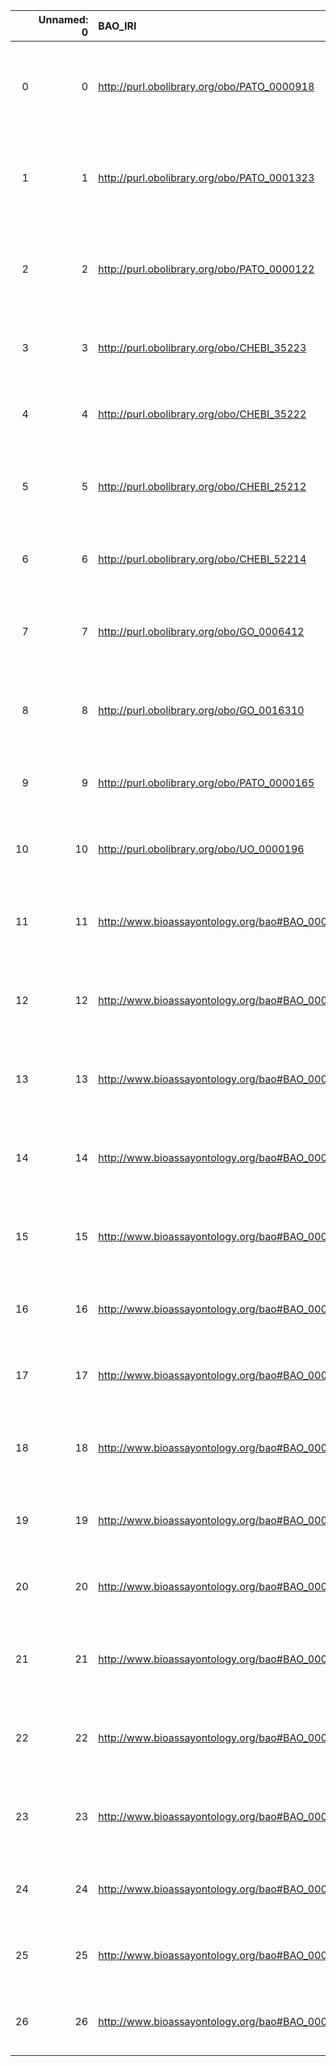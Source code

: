 |    |   Unnamed: 0 | BAO_IRI                                         | BAO_DESC                                                                                                     | SBO_IRI                              | SBO_DESC                     |
|---:|-------------:|:------------------------------------------------|:-------------------------------------------------------------------------------------------------------------|:-------------------------------------|:-----------------------------|
|  0 |            0 | http://purl.obolibrary.org/obo/PATO_0000918     | {'label': 'volume (quality)', 'prefLabel': 'volume (quality)', 'altLabel': 'volume', 'name': 'PATO_0000918'} | http://biomodels.net/SBO/SBO_0000468 | {'label': 'volume'}          |
|  1 |            1 | http://purl.obolibrary.org/obo/PATO_0001323     | {'label': 'area (quality)', 'prefLabel': 'area (quality)', 'altLabel': 'area', 'name': 'PATO_0001323'}       | http://biomodels.net/SBO/SBO_0000467 | {'label': 'area'}            |
|  2 |            2 | http://purl.obolibrary.org/obo/PATO_0000122     | {'label': 'length (quality)', 'prefLabel': 'length (quality)', 'altLabel': 'length', 'name': 'PATO_0000122'} | http://biomodels.net/SBO/SBO_0000466 | {'label': 'length'}          |
|  3 |            3 | http://purl.obolibrary.org/obo/CHEBI_35223      | {'label': 'catalyst', 'prefLabel': None, 'altLabel': None, 'name': 'CHEBI_35223'}                            | http://biomodels.net/SBO/SBO_0000013 | {'label': 'catalyst'}        |
|  4 |            4 | http://purl.obolibrary.org/obo/CHEBI_35222      | {'label': 'inhibitor', 'prefLabel': None, 'altLabel': None, 'name': 'CHEBI_35222'}                           | http://biomodels.net/SBO/SBO_0000020 | {'label': 'inhibitor'}       |
|  5 |            5 | http://purl.obolibrary.org/obo/CHEBI_25212      | {'label': 'metabolite', 'prefLabel': None, 'altLabel': None, 'name': 'CHEBI_25212'}                          | http://biomodels.net/SBO/SBO_0000299 | {'label': 'metabolite'}      |
|  6 |            6 | http://purl.obolibrary.org/obo/CHEBI_52214      | {'label': 'ligand', 'prefLabel': None, 'altLabel': None, 'name': 'CHEBI_52214'}                              | http://biomodels.net/SBO/SBO_0000280 | {'label': 'ligand'}          |
|  7 |            7 | http://purl.obolibrary.org/obo/GO_0006412       | {'label': 'translation', 'prefLabel': None, 'altLabel': None, 'name': 'GO_0006412'}                          | http://biomodels.net/SBO/SBO_0000184 | {'label': 'translation'}     |
|  8 |            8 | http://purl.obolibrary.org/obo/GO_0016310       | {'label': 'phosphorylation', 'prefLabel': None, 'altLabel': None, 'name': 'GO_0016310'}                      | http://biomodels.net/SBO/SBO_0000216 | {'label': 'phosphorylation'} |
|  9 |            9 | http://purl.obolibrary.org/obo/PATO_0000165     | {'label': 'time', 'prefLabel': None, 'altLabel': None, 'name': 'PATO_0000165'}                               | http://biomodels.net/SBO/SBO_0000345 | {'label': 'time'}            |
| 10 |           10 | http://purl.obolibrary.org/obo/UO_0000196       | {'label': 'pH', 'prefLabel': None, 'altLabel': None, 'name': 'UO_0000196'}                                   | http://biomodels.net/SBO/SBO_0000304 | {'label': 'pH'}              |
| 11 |           11 | http://www.bioassayontology.org/bao#BAO_0003116 | {'label': 'material entity', 'prefLabel': None, 'altLabel': None, 'name': 'BAO_0003116'}                     | http://biomodels.net/SBO/SBO_0000240 | {'label': 'material entity'} |
| 12 |           12 | http://www.bioassayontology.org/bao#BAO_0000087 | {'label': 'activation', 'prefLabel': None, 'altLabel': None, 'name': 'BAO_0000087'}                          | http://biomodels.net/SBO/SBO_0000656 | {'label': 'activation'}      |
| 13 |           13 | http://www.bioassayontology.org/bao#BAO_0000091 | {'label': 'inhibition', 'prefLabel': None, 'altLabel': None, 'name': 'BAO_0000091'}                          | http://biomodels.net/SBO/SBO_0000169 | {'label': 'inhibition'}      |
| 14 |           14 | http://www.bioassayontology.org/bao#BAO_0000093 | {'label': 'stimulation', 'prefLabel': None, 'altLabel': None, 'name': 'BAO_0000093'}                         | http://biomodels.net/SBO/SBO_0000170 | {'label': 'stimulation'}     |
| 15 |           15 | http://www.bioassayontology.org/bao#BAO_0003060 | {'label': 'potentiator', 'prefLabel': None, 'altLabel': None, 'name': 'BAO_0003060'}                         | http://biomodels.net/SBO/SBO_0000021 | {'label': 'potentiator'}     |
| 16 |           16 | http://www.bioassayontology.org/bao#BAO_0000188 | {'label': 'EC50', 'prefLabel': None, 'altLabel': None, 'name': 'BAO_0000188'}                                | http://biomodels.net/SBO/SBO_0000287 | {'label': 'EC50'}            |
| 17 |           17 | http://www.bioassayontology.org/bao#BAO_0000190 | {'label': 'IC50', 'prefLabel': None, 'altLabel': None, 'name': 'BAO_0000190'}                                | http://biomodels.net/SBO/SBO_0000288 | {'label': 'IC50'}            |
| 18 |           18 | http://www.bioassayontology.org/bao#BAO_0003063 | {'label': 'substrate', 'prefLabel': None, 'altLabel': None, 'name': 'BAO_0003063'}                           | http://biomodels.net/SBO/SBO_0000015 | {'label': 'substrate'}       |
| 19 |           19 | http://www.bioassayontology.org/bao#BAO_0000582 | {'label': 'gene', 'prefLabel': None, 'altLabel': None, 'name': 'BAO_0000582'}                                | http://biomodels.net/SBO/SBO_0000243 | {'label': 'gene'}            |
| 20 |           20 | http://www.bioassayontology.org/bao#BAO_0000279 | {'label': 'enzyme', 'prefLabel': None, 'altLabel': None, 'name': 'BAO_0000279'}                              | http://biomodels.net/SBO/SBO_0000014 | {'label': 'enzyme'}          |
| 21 |           21 | http://www.bioassayontology.org/bao#BAO_0000281 | {'label': 'receptor', 'prefLabel': None, 'altLabel': None, 'name': 'BAO_0000281'}                            | http://biomodels.net/SBO/SBO_0000244 | {'label': 'receptor'}        |
| 22 |           22 | http://www.bioassayontology.org/bao#BAO_0000283 | {'label': 'transporter', 'prefLabel': None, 'altLabel': None, 'name': 'BAO_0000283'}                         | http://biomodels.net/SBO/SBO_0000284 | {'label': 'transporter'}     |
| 23 |           23 | http://www.bioassayontology.org/bao#BAO_0002554 | {'label': 'protein complex', 'prefLabel': None, 'altLabel': None, 'name': 'BAO_0002554'}                     | http://biomodels.net/SBO/SBO_0000297 | {'label': 'protein complex'} |
| 24 |           24 | http://www.bioassayontology.org/bao#BAO_0002131 | {'label': 'pKa', 'prefLabel': None, 'altLabel': None, 'name': 'BAO_0002131'}                                 | http://biomodels.net/SBO/SBO_0000307 | {'label': 'pKa'}             |
| 25 |           25 | http://www.bioassayontology.org/bao#BAO_0003016 | {'label': 'binding site', 'prefLabel': None, 'altLabel': None, 'name': 'BAO_0003016'}                        | http://biomodels.net/SBO/SBO_0000494 | {'label': 'binding site'}    |
| 26 |           26 | http://www.bioassayontology.org/bao#BAO_0003067 | {'label': 'product', 'prefLabel': None, 'altLabel': None, 'name': 'BAO_0003067'}                             | http://biomodels.net/SBO/SBO_0000011 | {'label': 'product'}         |